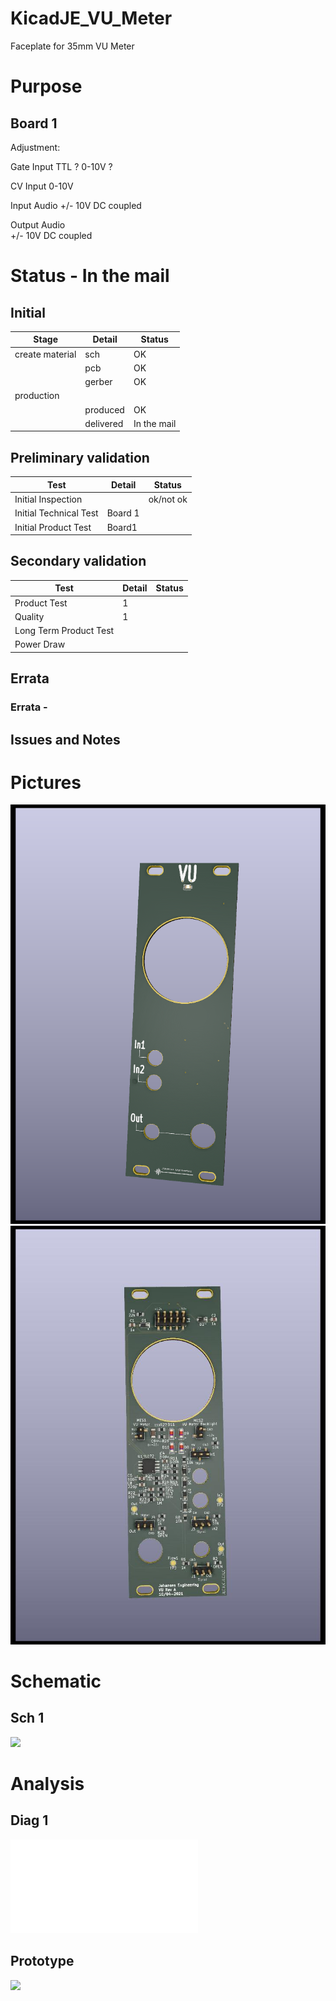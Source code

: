 # KicadJE_VU_Meter
Faceplate for 35mm VU Meter

# Purpose

## Board 1
Adjustment:

Gate Input
TTL ?
0-10V ?

CV Input
0-10V 

Input Audio 
+/- 10V DC coupled

Output Audio  
+/- 10V DC coupled


# Status - In the mail
## Initial 
| Stage  | Detail | Status |
| ------------- | ------------- | ------------- |
| create material  | sch |OK
| | pcb |OK
| | gerber |OK
| production |  |  
|  | produced  |OK 
|  | delivered |In the mail
## Preliminary validation
| Test  | Detail | Status |
| ------------- | ------------- | ------------- |
| Initial Inspection | | ok/not ok |
| Initial Technical Test | Board 1 |  |
| Initial Product Test | Board1 |  |

## Secondary validation
| Test  | Detail | Status |
| ------------- | ------------- |------------- |
| Product Test | 1 | |
| Quality | 1 | |
| Long Term Product Test |  |  |
| Power Draw |  | 

## Errata
### Errata - 

## Issues and Notes
### 

# Pictures
![](KicadJE_VU_Meter_Face.png)
![](KicadJE_VU_Meter_Back.jpg)

# Schematic
## Sch 1
![](KicadJE_.png)

# Analysis
## Diag 1
![](.pdf)

## Prototype
![](.jpg)
